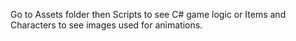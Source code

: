 Go to Assets folder then Scripts to see C# game logic or Items and Characters to see images used for animations.
